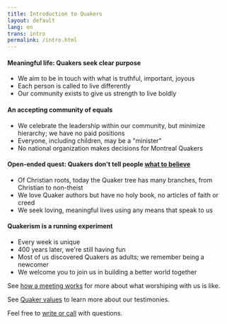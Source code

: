 ```yaml
---
title: Introduction to Quakers
layout: default
lang: en
trans: intro
permalink: /intro.html
---
```

#### <i class="fab fa-fly fa-fw fa-2x color-1-light-text down_a_bit"></i> Meaningful life: Quakers seek clear purpose
  * We aim to be in touch with what is truthful, important, joyous 
  * Each person is called to live differently 
  * Our community exists to give us strength to live boldly

#### <i class="fas fa-arrows-alt-h fa-lg fa-fw fa-2x color-1-text down_a_bit"></i> An accepting community of equals
  * We celebrate the leadership within our community, but minimize hierarchy; we have no paid positions
  * Everyone, including children, may be a "minister"
  * No national organization makes decisions for Montreal Quakers

#### <i class="fas fa-road fa-lg fa-fw fa-2x color-1-dark-text down_a_bit"></i> Open-ended quest: Quakers don't tell people [what to believe](/testimonies.html) 
  * Of Christian roots, today the Quaker tree has many branches, from Christian to non-theist 
  * We love Quaker authors but have no holy book, no articles of faith or creed
  * We seek loving, meaningful lives using any means that speak to us

#### <i class="fas fa-vial fa-lg fa-fw fa-2x color-1-light-text down_a_bit"></i> Quakerism is a running experiment
  * Every week is unique
  * 400 years later, we're still having fun
  * Most of us discovered Quakers as adults; we remember being a newcomer
  * We welcome you to join us in building a better world together

See [how a meeting works](/about.html) for more about what worshiping with us is like.

See [Quaker values](/testimonies.html) to learn more about our testimonies.

Feel free to [write or call](/contact.html) with questions.
